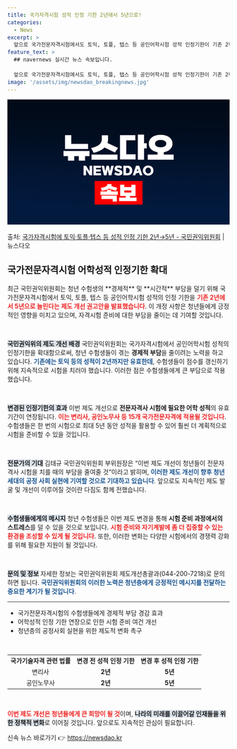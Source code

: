 ```yaml
---
title: 국가자격시험 성적 인정 기한 2년에서 5년으로!
categories:
  - News
excerpt: >
  앞으로 국가전문자격시험에서도 토익, 토플, 텝스 등 공인어학시험 성적 인정기한이 기존 2년에서 5년까지 늘어…
feature_text: >
  ## navernews 실시간 뉴스 속보입니다.

  앞으로 국가전문자격시험에서도 토익, 토플, 텝스 등 공인어학시험 성적 인정기한이 기존 2년에서 5년까지 늘어…
image: '/assets/img/newsdao_breakingnews.jpg'
---
```


![뉴스다오 속보](/assets/img/newsdao_breakingnews.jpg)

<p>출처: <a href="https://newsdao.kr/2517" rel="dofollow">국가자격시험에 토익·토플·텝스 등 성적 인정 기한 2년→5년 - 국민권익위원회</a> | 뉴스다오</p>

<h2 data-ke-size="size26">국가전문자격시험 어학성적 인정기한 확대</h2>

<p data-ke-size="size16">최근 국민권익위원회는 청년 수험생의 **경제적** 및 **시간적** 부담을 덜기 위해 국가전문자격시험에서 토익, 토플, 텝스 등 공인어학시험 성적의 인정 기한을 <b><span style="color: #ee2323;">기존 2년에서 5년으로 늘린다는 제도 개선 권고안을 발표했습니다</span></b>. 이 개정 사항은 청년들에게 긍정적인 영향을 미치고 있으며, 자격시험 준비에 대한 부담을 줄이는 데 기여할 것입니다.</p>

<p data-ke-size="size16">&nbsp;</p>

<b><span style="background-color: #21538527;">국민권익위의 제도 개선 배경</span></b>
국민권익위원회는 국가자격시험에서 공인어학시험 성적의 인정기한을 확대함으로써, 청년 수험생들이 겪는 **경제적 부담**을 줄이려는 노력을 하고 있습니다. <b><span style="color: #1a5490;">기존에는 토익 등의 성적이 2년까지만 유효한데</span></b>, 수험생들이 점수를 갱신하기 위해 지속적으로 시험을 치러야 했습니다. 이러한 점은 수험생들에게 큰 부담으로 작용했습니다.

<p data-ke-size="size16">&nbsp;</p>

<b><span style="background-color: #21538527;">변경된 인정기한의 효과</span></b>
이번 제도 개선으로 **전문자격사 시험에 필요한 어학 성적**의 유효기간이 연장됩니다. <b><span style="color: #ee2323;">이는 변리사, 공인노무사 등 15개 국가전문자격에 적용될 것입니다</span></b>. 수험생들은 한 번의 시험으로 최대 5년 동안 성적을 활용할 수 있어 훨씬 더 계획적으로 시험을 준비할 수 있을 것입니다.

<p data-ke-size="size16">&nbsp;</p>

<b><span style="background-color: #21538527;">전문가의 기대</span></b>
김태규 국민권익위원회 부위원장은 “이번 제도 개선이 청년들이 전문자격사 시험을 치를 때의 부담을 줄여줄 것”이라고 밝히며, <b><span style="color: #1a5490;">이러한 제도 개선이 향후 청년세대의 공정 사회 실현에 기여할 것으로 기대하고 있습니다</span></b>. 앞으로도 지속적인 제도 발굴 및 개선이 이루어질 것이란 다짐도 함께 전했습니다.

<p data-ke-size="size16">&nbsp;</p>

<b><span style="background-color: #21538527;">수험생들에게의 메시지</span></b>
청년 수험생들은 이번 제도 변경을 통해 **시험 준비 과정에서의 스트레스**를 덜 수 있을 것으로 보입니다. <b><span style="color: #ee2323;">시험 준비와 자기계발에 좀 더 집중할 수 있는 환경을 조성할 수 있게 될 것입니다</span></b>. 또한, 이러한 변화는 다양한 시험에서의 경쟁력 강화를 위해 필요한 지원이 될 것입니다.

<p data-ke-size="size16">&nbsp;</p>

<b><span style="background-color: #21538527;">문의 및 정보</span></b>
자세한 정보는 국민권익위원회 제도개선총괄과(044-200-7218)로 문의하면 됩니다. <b><span style="color: #1a5490;">국민권익위원회의 이러한 노력은 청년층에게 긍정적인 메시지를 전달하는 중요한 계기가 될 것입니다</span></b>.

<hr style="height:1px;border:none;color:#333;background-color:#333;" />

<ul>
<li>국가전문자격시험의 수험생들에게 경제적 부담 경감 효과</li>
<li>어학성적 인정 기한 연장으로 인한 시험 준비 여건 개선</li>
<li>청년층의 공정사회 실현을 위한 제도적 변화 촉구</li>
</ul>

<p data-ke-size="size16">&nbsp;</p>

<table style="width:100%">
<tr>
<td style="text-align: center; height: 17px;"><b>국가기술자격 관련 법률</b></td>
<td style="text-align: center; height: 17px;"><b>변경 전 성적 인정 기한</b></td>
<td style="text-align: center; height: 17px;"><b>변경 후 성적 인정 기한</b></td>
</tr>
<tr>
<td style="text-align: center; height: 17px;">변리사</td>
<td style="text-align: center; height: 17px;"><b>2년</b></td>
<td style="text-align: center; height: 17px;"><b>5년</b></td>
</tr>
<tr>
<td style="text-align: center; height: 17px;">공인노무사</td>
<td style="text-align: center; height: 17px;"><b>2년</b></td>
<td style="text-align: center; height: 17px;"><b>5년</b></td>
</tr>
<!-- 추가적인 자격증 관련 데이터는 필요 시 여기에 추가할 수 있습니다 -->
</table>

<p data-ke-size="size16">&nbsp;</p>

<b><span style="color: #ee2323;">이번 제도 개선은 청년들에게 큰 희망이 될 것</span></b>이며, <b><span style="background-color: #21538527;">나라의 미래를 이끌어갈 인재들을 위한 정책적 변화</span></b>로 이어질 것입니다. 앞으로도 지속적인 관심이 필요합니다. 

신속 뉴스 바로가기 👉 <a href="https://newsdao.kr" rel="dofollow">https://newsdao.kr</a>


